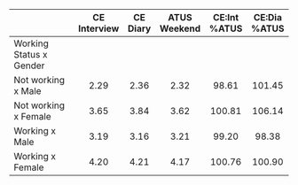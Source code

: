 
|                      | CE<br>Interview |  CE<br>Diary | ATUS<br>Weekend | CE:Int<br>%ATUS | CE:Dia<br>%ATUS |
| -------------------- | :----------: | :----------: | :----------: | :----------: | :----------: |
| Working Status x Gender |              |              |              |              |              |
| Not working x Male   |         2.29 |         2.36 |         2.32 |        98.61 |       101.45 |
| Not working x Female |         3.65 |         3.84 |         3.62 |       100.81 |       106.14 |
| Working x Male       |         3.19 |         3.16 |         3.21 |        99.20 |        98.38 |
| Working x Female     |         4.20 |         4.21 |         4.17 |       100.76 |       100.90 |

